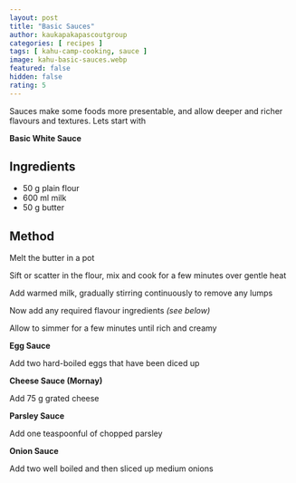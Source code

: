 ```yaml
---
layout: post
title: "Basic Sauces"
author: kaukapakapascoutgroup
categories: [ recipes ]
tags: [ kahu-camp-cooking, sauce ]
image: kahu-basic-sauces.webp
featured: false
hidden: false
rating: 5
---
```


Sauces make some foods more presentable, and allow deeper and richer flavours and textures. Lets start with

**Basic White Sauce**

## Ingredients

* 50 g plain flour
* 600 ml milk
* 50 g butter

## Method

Melt the butter in a pot

Sift or scatter in the flour, mix and cook for a few minutes over gentle heat

Add warmed milk, gradually stirring continuously to remove any lumps

Now add any required flavour ingredients _(see below)_

Allow to simmer for a few minutes until rich and creamy


**Egg Sauce**

Add two hard-boiled eggs that have been diced up

**Cheese Sauce (Mornay)**

Add 75 g grated cheese

**Parsley Sauce**

Add one teaspoonful of chopped parsley

**Onion Sauce**

Add two well boiled and then sliced up medium onions